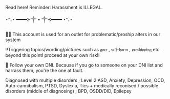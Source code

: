 Read here! Reminder: Harassment is ILLEGAL.

⋆⁺₊⋆ ━━━━⊱༒︎ • ༒︎⊰━━━━ ⋆⁺₊⋆
     
🏴‍☠️ This account is used for an outlet for problematic/proship alters in our system

‼️Triggering topics/wording/pictures such as 𝔤𝔬𝔯𝔢 , 𝔰𝔢𝔩𝔣-𝔥𝔞𝔯𝔪 , 𝔭𝔯𝔬𝔰𝔥𝔦𝔭𝔭𝔦𝔫𝔤 etc. beyond this point! proceed at your own risk‼️

🪽 Follow your own DNI. Because if you go to someone on your DNI list and harrass them, you're the one at fault.

Diagnosed with multiple disorders ; Level 2 ASD, Anxiety, Depression, OCD, Auto-cannibalism, PTSD, Dyslexia, Tics   + medically reconised / possible disorders (middle of diagnosing)  ; BPD, OSDD/DID, Epilepsy
